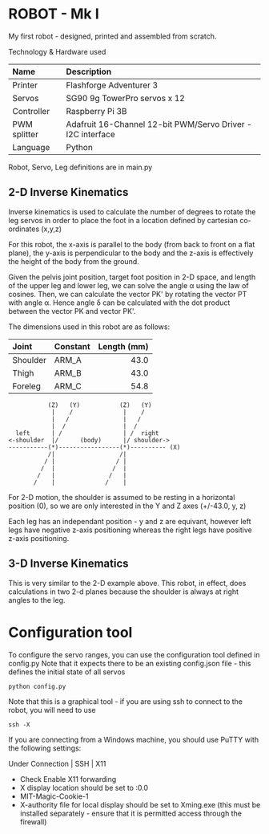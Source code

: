 # ROBOT - Mk I

My first robot - designed, printed and assembled from scratch.

Technology & Hardware used

| Name | Description |
| :--- | :---        |
| Printer | Flashforge Adventurer 3 |
| Servos | SG90 9g TowerPro servos x 12 |
| Controller | Raspberry Pi 3B |
| PWM splitter | Adafruit 16-Channel 12-bit PWM/Servo Driver - I2C interface |
| Language | Python |

Robot, Servo, Leg definitions are in main.py

## 2-D Inverse Kinematics

Inverse kinematics is used to calculate the number of degrees to rotate the leg servos in order to place the foot in a location defined by cartesian co-ordinates (x,y,z)

For this robot, the x-axis is parallel to the body (from back to front on a flat plane), the y-axis is perpendicular to the body and the z-axis is effectively the height of the body from the ground.

Given the pelvis joint position, target foot position in 2-D space, and length of the upper leg and lower leg, we can solve the angle α using the law of cosines. Then, we can calculate the vector PK' by rotating the vector PT with angle α. Hence angle δ can be calculated with the dot product between the vector PK and vector PK'.

The dimensions used in this robot are as follows:

| Joint | Constant | Length (mm) |
| :---  | :---     |        ---: |
| Shoulder | ARM_A | 43.0 |
| Thigh | ARM_B | 43.0 |
| Foreleg | ARM_C | 54.8 |


```
           (Z)   (Y)           (Z)   (Y)
            |    /              |    /
            |   /               |   /
            |  /                |  /
  left      | /                 | /  right
<-shoulder  |/      (body)      |/ shoulder->
-----------(*)-----------------(*)---------- (X)
           /|                  /|
          / |                 / |
         /  |                /  |
        /   |               /   |
       /    |              /    |
 ```

 For 2-D motion, the shoulder is assumed to be resting in a horizontal position (0), so we are only interested in the Y and Z axes (+/-43.0, y, z)

 Each leg has an independant position - y and z are equivant, however left legs have negative z-axis positioning whereas the right legs have positive z-axis positioning.

## 3-D Inverse Kinematics

This is very similar to the 2-D example above. This robot, in effect, does calculations in two 2-d planes because the shoulder is always at right angles to the leg.

# Configuration tool

To configure the servo ranges, you can use the configuration tool defined in config.py
Note that it expects there to be an existing config.json file - this defines the initial state of all servos

```
python config.py
```

Note that this is a graphical tool - if you are using ssh to connect to the robot, you will need to use

```
ssh -X 
```
If you are connecting from a Windows machine, you should use PuTTY with the following settings:

Under Connection | SSH | X11
- Check Enable X11 forwarding
- X display location should be set to :0.0
- MIT-Magic-Cookie-1
- X-authority file for local display should be set to Xming.exe (this must be installed separately - ensure that it is permitted access through the firewall)

